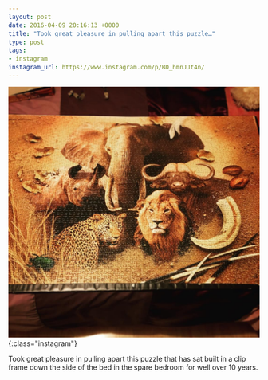 ```yaml
---
layout: post
date: 2016-04-09 20:16:13 +0000
title: "Took great pleasure in pulling apart this puzzle…"
type: post
tags:
- instagram
instagram_url: https://www.instagram.com/p/BD_hmnJJt4n/
---
```


![Instagram - BD_hmnJJt4n](/img/BD_hmnJJt4n.jpg){:class="instagram"}

Took great pleasure in pulling apart this puzzle that has sat built in a clip frame down the side of the bed in the spare bedroom for well over 10 years.
